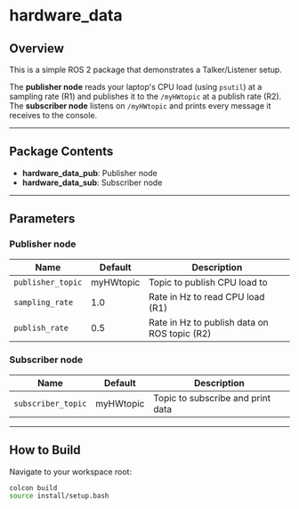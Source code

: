 # hardware_data

## Overview

This is a simple ROS 2 package that demonstrates a Talker/Listener setup.

The **publisher node** reads your laptop's CPU load (using `psutil`) at a sampling rate (R1) and publishes it to the `/myHWtopic` at a publish rate (R2).  
The **subscriber node** listens on `/myHWtopic` and prints every message it receives to the console.

---

## Package Contents

- **hardware_data_pub**: Publisher node
- **hardware_data_sub**: Subscriber node

---

## Parameters

### Publisher node
| Name               | Default    | Description                                  |
| ------------------ | ---------- | -------------------------------------------- |
| `publisher_topic`  | myHWtopic  | Topic to publish CPU load to                 |
| `sampling_rate`    | 1.0        | Rate in Hz to read CPU load (R1)             |
| `publish_rate`     | 0.5        | Rate in Hz to publish data on ROS topic (R2) |

### Subscriber node
| Name                | Default    | Description                               |
| ------------------- | ---------- | ----------------------------------------- |
| `subscriber_topic`  | myHWtopic  | Topic to subscribe and print data         |

---

## How to Build

Navigate to your workspace root:

```bash
colcon build
source install/setup.bash
